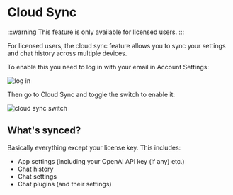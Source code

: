 # Cloud Sync

:::warning
This feature is only available for licensed users.
:::

For licensed users, the cloud sync feature allows you to sync your settings and chat history across multiple devices.

To enable this you need to log in with your email in Account Settings:

![log in](https://cdn.jsdelivr.net/gh/egoist-bot/images@main/uPic/ymbZ7s.png)

Then go to Cloud Sync and toggle the switch to enable it:

![cloud sync switch](https://cdn.jsdelivr.net/gh/egoist-bot/images@main/uPic/qy61XZ.png)

## What's synced?

Basically everything except your license key. This includes:

- App settings (including your OpenAI API key (if any) etc.)
- Chat history
- Chat settings
- Chat plugins (and their settings)
